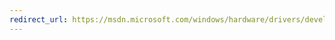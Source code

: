 ```yaml
---
redirect_url: https://msdn.microsoft.com/windows/hardware/drivers/develop/installing-the-wdk-build-environment-in-a-lab
---
```

